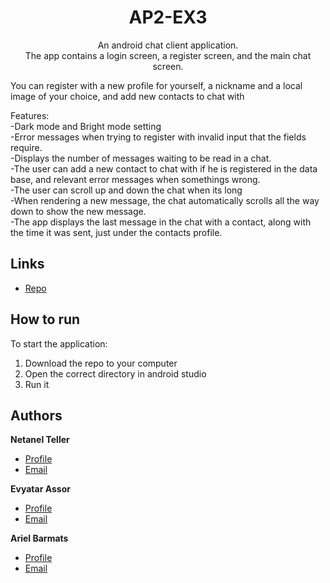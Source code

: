 <h1 align="center">AP2-EX3</h1>

<div align="center">
  An android chat client application. <br/>
  The app contains a login screen, a register screen, and the main chat screen. <br/>
</div>

You can register with a new profile for yourself, a nickname and a local image of your choice, and add new contacts to chat with <br/>

Features: <br/>
-Dark mode and Bright mode setting <br/>
-Error messages when trying to register with invalid input that the fields require. <br/>
-Displays the number of messages waiting to be read in a chat. <br/>
-The user can add a new contact to chat with if he is registered in the data base, and relevant error messages when somethings wrong. <br/>
-The user can scroll up and down the chat when its long <br/>
-When rendering a new message, the chat automatically scrolls all the way down to show the new message. <br/>
-The app displays the last message in the chat with a contact, along with the time it was sent, just under the contacts profile. <br/>

## Links

- [Repo](https://github.com/netnnn/AP2-Ex3 "AP2-Ex3 Repo")

## How to run

To start the application:
1. Download the repo to your computer
3. Open the correct directory in android studio
4. Run it

## Authors

**Netanel Teller**

- [Profile](https://github.com/netnnn)
- [Email](netanel7227@gmail.com)

**Evyatar Assor**

- [Profile](https://github.com/Eviassor789)
- [Email](eviassor@gmail.com)

**Ariel Barmats**

- [Profile](https://github.com/arielbarmats)
- [Email](ariel.barmats@gmail.com)

